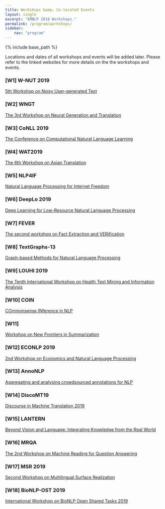 ```yaml
---
title: Workshops &amp; Co-located Events
layout: single
excerpt: "EMNLP 2018 Workshops."
permalink: /program/workshops/
sidebar:
    nav: "program"
---
```

{% include base_path %}

Locations and dates of all workshops and events will be added later. Please refer to the linked websites for more details on the the workshops and events.

<!-- ## October 31 &amp; November 1 -->

### \[W1\] W-NUT 2019
[5th Workshop on Noisy User-generated Text](http://noisy-text.github.io/) 
<!-- Insert one-sentence summary maybe -->

### \[W2\] WNGT
[The 3rd Workshop on Neural Generation and Translation](https://sites.google.com/view/wngt18/home) 
<!-- Insert one-sentence summary maybe -->

### \[W3\] CoNLL 2019 
[The Conference on Computational Natural Language Learning](http://www.conll.org) 
<!-- is a top-tier conference, yearly organized by SIGNLL (ACL's Special Interest Group on Natural Language Learning).   -->

<!-- ## October 31 -->

### \[W4\] WAT2019
[The 6th Workshop on Asian Translation](http://lotus.kuee.kyoto-u.ac.jp/WAT/) 
<!-- Insert one-sentence summary maybe -->

### \[W5\] NLP4IF
[Natural Language Processing for Internet Freedom ](http://netsci.montclair.edu/nlp4if/) 
<!-- Insert one-sentence summary maybe -->

### \[W6\] DeepLo 2019
[Deep Learning for Low-Resource Natural Language Processing](https://sites.google.com/view/deeplo19/) 
<!-- Insert one-sentence summary maybe -->

### \[W7\] FEVER
[The second workshop on Fact Extraction and VERification](http://fever.ai) 
<!-- Insert one-sentence summary maybe -->

### \[W8\] TextGraphs-13
[Graph-based Methods for Natural Language Processing](https://sites.google.com/view/textgraphs2019) 
<!-- Insert one-sentence summary maybe -->

### \[W9\] LOUHI 2019
[The Tenth International Workshop on Health Text Mining and Information Analysis](http://louhi2019.fbk.eu/) 
<!-- Insert one-sentence summary maybe -->

### \[W10\] COIN
[COmmonsense INference in NLP](http://www.coli.uni-saarland.de/~mroth/COIN/) 
<!-- Insert one-sentence summary maybe -->

### \[W11\] 
[Workshop on New Frontiers in Summarization](https://summarization2019.github.io/) 
<!-- Insert one-sentence summary maybe -->

### \[W12\] ECONLP 2019
[2nd Workshop on Economics and Natural Language Processing](https://julielab.de/econlp/2019) 
<!-- Insert one-sentence summary maybe -->

### \[W13\] AnnoNLP
[Aggregating and analysing crowdsourced annotations for NLP](http://dali.eecs.qmul.ac.uk/annonlp) 
<!-- Insert one-sentence summary maybe -->

### \[W14\] DiscoMT19
[Discourse in Machine Translation 2019](https://www.idiap.ch/workshop/DiscoMT) 
<!-- Insert one-sentence summary maybe -->

### \[W15\] LANTERN
[Beyond Vision and Language: Integrating Knowledge from the Real World](https://www.lantern.uni-saarland.de/) 
<!-- Insert one-sentence summary maybe -->

### \[W16\] MRQA
[The 2nd Workshop on Machine Reading for Question Answering](https://mrqa.github.io/) 
<!-- Insert one-sentence summary maybe -->

### \[W17\] MSR 2019
[Second Workshop on Multilingual Surface Realization](http://taln.upf.edu/pages/msr2019-ws/) 
<!-- Insert one-sentence summary maybe -->

### \[W18\] BioNLP-OST 2019
[International Workshop on BioNLP Open Shared Tasks 2019](http://2019.bionlp-ost.org) 
<!-- Insert one-sentence summary maybe -->
